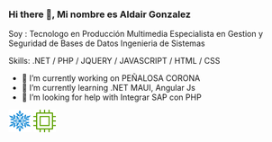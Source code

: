### Hi there 👋, Mi nombre es Aldair Gonzalez
Soy : 
Tecnologo en Producción Multimedia
Especialista en Gestion y Seguridad de Bases de Datos
Ingenieria de Sistemas

Skills: .NET / PHP / JQUERY / JAVASCRIPT / HTML / CSS

- 🔭 I’m currently working on PEÑALOSA CORONA 
- 🌱 I’m currently learning .NET MAUI,  Angular Js  
- 🤔 I’m looking for help with Integrar SAP con PHP 




<a href='https://archiveprogram.github.com/'><img src='https://raw.githubusercontent.com/acervenky/animated-github-badges/master/assets/acbadge.gif' width='40' height='40'></a> <a href='https://docs.github.com/en/developers'><img src='https://raw.githubusercontent.com/acervenky/animated-github-badges/master/assets/devbadge.gif' width='40' height='40'></a> 

